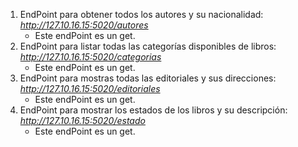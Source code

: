 1. EndPoint para obtener todos los autores y su nacionalidad: *http://127.10.16.15:5020/autores*
    * Este endPoint es un get.
2. EndPoint para listar todas las categorías disponibles de libros: *http://127.10.16.15:5020/categorias*
    * Este endPoint es un get.
3. EndPoint para mostras todas las editoriales y sus direcciones: *http://127.10.16.15:5020/editoriales*
    * Este endPoint es un get.
4. EndPoint para mostrar los estados de los libros y su descripción: *http://127.10.16.15:5020/estado*
    * Este endPoint es un get.